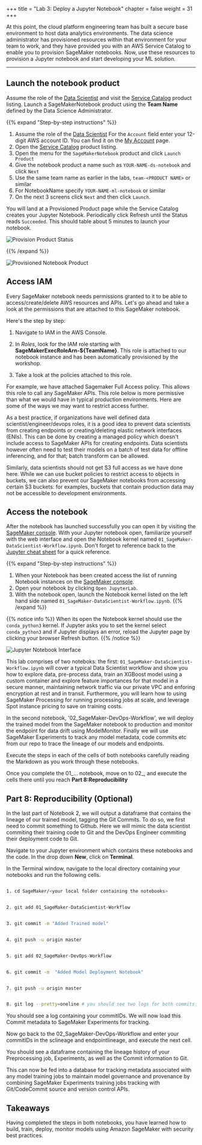 +++
title = "Lab 3: Deploy a Jupyter Notebook"
chapter = false
weight = 31
+++

At this point, the cloud platform engineering team has built a secure base environment to host data analytics environments.  The data science administrator has provisioned resources within that environment for your team to work, and they have provided you with an AWS Service Catalog to enable you to provision SageMaker notebooks.  Now, use these resources to provision a Jupyter notebook and start developing your ML solution.

---

## Launch the notebook product

Assume the role of the [Data Scientist](https://signin.aws.amazon.com/switchrole?account=000000000000&roleName=DataScientist&displayName=DataScientist) and visit the [Service Catalog](https://console.aws.amazon.com/servicecatalog/home?#/products) product listing.  Launch a SageMakerNotebook product using the **Team Name** defined by the Data Science Administrator.

{{% expand "Step-by-step instructions" %}}
1. Assume the role of the [Data Scientist](https://signin.aws.amazon.com/switchrole?account=000000000000&roleName=DataScientist&displayName=DataScientist) 
For the `Account` field enter your 12-digit AWS account ID.  You can find it on the [My Account](https://console.aws.amazon.com/billing/home?#/account) page.
1. Open the [Service Catalog](https://console.aws.amazon.com/servicecatalog/home?#/products) product listing.
1. Open the menu for the `SageMakerNotebook` product and click `Launch Product`
1. Give the notebook product a name such as `YOUR-NAME-ds-notebook` and click `Next`
1. Use the same team name as earlier in the labs, `team-<PRODUCT NAME>` or similar
1. For NotebookName specify `YOUR-NAME-ml-notebook` or similar
1. On the next 3 screens click `Next` and then click `Launch`.

You will land at a Provisioned Product page while the Service Catalog creates your Jupyter Notebook.  Periodically click Refresh until the Status reads `Succeeded`.  This should table about 5 minutes to launch your notebook.

![Provision Product Status](/images/launch_product_status.png)

{{% /expand %}}

![Provisioned Notebook Product](/images/provisioned_product.png)

## Access IAM
Every SageMaker notebook needs permissions granted to it to be able to access/create/delete AWS resources and APIs. Let's go ahead and take a look at the permissions that are attached to this SageMaker notebook. 

Here's the step by step:

1. Navigate to IAM in the AWS Console. 

2. In *Roles*, look for the IAM role starting with **SageMakerExecRoleArn-${TeamName}**. This role is attached to our notebook instance and has been automatically provisioned by the workshop.

3. Take a look at the policies attached to this role. 

For example, we have attached Sagemaker Full Access policy. This allows this role to call any SageMaker APIs. This role below is more permissive than what we would have in typical production environments. Here are some of the ways we may want to restrict access further. 

As a best practice, if organizations have well defined data scientist/engineer/devops roles, it is a good idea to prevent data scientists from creating endpoints or creating/deleting elastic network interfaces (ENIs). This can be done by creating a managed policy which doesn't include access to SageMaker APIs for creating endpoints. Data scientists however often need to test their models on a batch of test data for offline inferencing, and for that; batch transform can be allowed. 

Similarly, data scientists should not get S3 full access as we have done here. While we can use bucket policies to restrict access to objects in buckets, we can also prevent our SageMaker notebooks from accessing certain S3 buckets: for examples, buckets that contain production data may not be accessible to development environments.


## Access the notebook
After the notebook has launched successfully you can open it by visiting the [SageMaker console](https://console.aws.amazon.com/sagemaker/home).  With your Jupyter notebook open, familiarize yourself with the web interface and open the Notebook kernel named `01_SageMaker-DataScientist-Workflow.ipynb`.  Don't forget to reference back to the [Jupyter cheat sheet](https://www.edureka.co/blog/cheatsheets/jupyter-notebook-cheat-sheet) for a quick reference.

{{% expand "Step-by-step instructions" %}}
1. When your Notebook has been created access the list of running Notebook instances on the [SageMaker console](https://console.aws.amazon.com/sagemaker/home?#/notebook-instances).  
1. Open your notebook by clicking `Open JupyterLab`.
1. With the notebook open, launch the Notebook kernel listed on the left hand side named `01_SageMaker-DataScientist-Workflow.ipynb`.
{{% /expand %}}

{{% notice info %}}
When its open the Notebook kernel should use the `conda_python3` kernel.  If Jupyter asks you to set the kernel select `conda_python3` and if Jupyter displays an error, reload the Jupyter page by clicking your browser Refresh button.
{{% /notice %}}

![Jupyter Notebook Interface](/images/jupyter_notebook.png)

This lab comprises of two noteboks: the first: `01_SageMaker-DataScientist-Workflow.ipynb` will cover a typical Data Scientist workflow and show you how to explore data, pre-process data, train an XGBoost model using a custom container and explore feature importances for that model in a secure manner, maintaining network traffic via our private VPC and enforing encryption at rest and in transit. Furthermore, you will learn how to using SageMaker Processing for running processing jobs at scale, and leverage Spot instance pricing to save on training costs.

In the second notebook, '02_SageMaker-DevOps-Workflow', we will deploy the trained model from the SageMaker notebook to production and monitor the endpoint for data drift using ModelMonitor. Finally we will use SageMaker Experiments to track any model metadata, code commits etc from our repo to trace the lineage of our models and endpoints.


Execute the steps in each of the cells of both notebooks carefully reading the Markdown as you work through these notebooks. 

Once you complete the 01_... notebook, move on to 02_, and execute the cells there until you reach **Part 8:Reproducibility**

## Part 8: Reproducibility (Optional)

In the last part of Notebook 2, we will output a dataframe that contains the lineage of our trained model, tagging the Git Commits. To do so, we first need to commit something to Github. Here we will mimic the data scientist commiting their training code to Git and the DevOps Engineer commiting their deployment code to Git. 

Navigate to your Jupyter environment which contains these notebooks and the code. In the drop down **New**, click on **Terminal**.

In the Terminal window, navigate to the local directory containing your notebooks and run the following cells. 

```bash

1. cd SageMaker/<your local folder containing the notebooks>


2. git add 01_SageMaker-DataScientist-Workflow


3. git commit -m "Added Trained model" 


4. git push -u origin master


5. git add 02_SageMaker-DevOps-Workflow


6. git commit -m  "Added Model Deployment Notebook"


7. git push -u origin master


8. git log --pretty=oneline # you should see two logs for both commits. 

```
You should see a log containing your commitIDs. We will now load this Commit metadata to SageMaker Experiments for tracking.

Now go back to the 02_SageMaker-DevOps-Workflow and enter your commitIDs in the sclineage and endpointlineage, and execute the next cell.

You should see a dataframe containing the lineage history of your Preprocessing job, Experiments, as well as the Commit information to Git. 

This can now be fed into a database for tracking metadata associated with any model training jobs to maintain model governance and provenance by combining SageMaker Experiments training jobs tracking with Git/CodeCommit source and version control APIs.

## Takeaways

Having completed the steps in both notebooks, you have learned how to build, train, deploy, monitor models using Amazon SageMaker with security best practices. 

